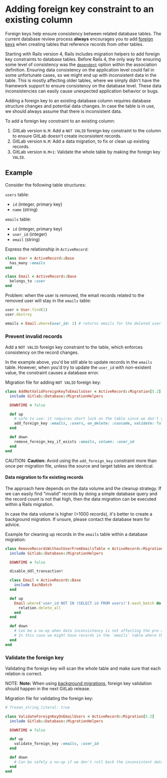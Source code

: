 # Adding foreign key constraint to an existing column

Foreign keys help ensure consistency between related database tables. The current database review process **always** encourages you to add [foreign keys](../foreign_keys.md) when creating tables that reference records from other tables.

Starting with Rails version 4, Rails includes migration helpers to add foreign key constraints to database tables. Before Rails 4, the only way for ensuring some level of consistency was the [`dependent`](https://guides.rubyonrails.org/association_basics.html#options-for-belongs-to-dependent) option within the association definition. Ensuring data consistency on the application level could fail in some unfortunate cases, so we might end up with inconsistent data in the table. This is mostly affecting older tables, where we simply didn't have the framework support to ensure consistency on the database level. These data inconsistencies can easily cause unexpected application behavior or bugs.

Adding a foreign key to an existing database column requires database structure changes and potential data changes. In case the table is in use, we should always assume that there is inconsistent data.

To add a foreign key constraint to an existing column:

1. GitLab version `N.M`: Add a `NOT VALID` foreign key constraint to the column to ensure GitLab doesn't create inconsistent records.
1. GitLab version `N.M`: Add a data migration, to fix or clean up existing records.
1. GitLab version `N.M+1`: Validate the whole table by making the foreign key `VALID`.

## Example

Consider the following table structures:

`users` table:

- `id` (integer, primary key)
- `name` (string)

`emails` table:

- `id` (integer, primary key)
- `user_id` (integer)
- `email` (string)

Express the relationship in `ActiveRecord`:

```ruby
class User < ActiveRecord::Base
  has_many :emails
end

class Email < ActiveRecord::Base
  belongs_to :user
end
```

Problem: when the user is removed, the email records related to the removed user will stay in the `emails` table:

```ruby
user = User.find(1)
user.destroy

emails = Email.where(user_id: 1) # returns emails for the deleted user
```

### Prevent invalid records

Add a `NOT VALID` foreign key constraint to the table, which enforces consistency on the record changes.

In the example above, you'd be still able to update records in the `emails` table. However, when you'd try to update the `user_id` with non-existent value, the constraint causes a database error.

Migration file for adding `NOT VALID` foreign key:

```ruby
class AddNotValidForeignKeyToEmailsUser < ActiveRecord::Migration[5.2]
  include Gitlab::Database::MigrationHelpers

  DOWNTIME = false

  def up
    # safe to use: it requires short lock on the table since we don't validate the foreign key
    add_foreign_key :emails, :users, on_delete: :cascade, validate: false # rubocop:disable Migration/AddConcurrentForeignKey
  end

  def down
    remove_foreign_key_if_exists :emails, column: :user_id
  end
end
```

CAUTION: **Caution:**
Avoid using the `add_foreign_key` constraint more than once per migration file, unless the source and target tables are identical.

#### Data migration to fix existing records

The approach here depends on the data volume and the cleanup strategy. If we can easily find "invalid" records by doing a simple database query and the record count is not that high, then the data migration can be executed within a Rails migration.

In case the data volume is higher (>1000 records), it's better to create a background migration. If unsure, please contact the database team for advice.

Example for cleaning up records in the `emails` table within a database migration:

```ruby
class RemoveRecordsWithoutUserFromEmailsTable < ActiveRecord::Migration[5.2]
  include Gitlab::Database::MigrationHelpers

  DOWNTIME = false

  disable_ddl_transaction!

  class Email < ActiveRecord::Base
    include EachBatch
  end

  def up
    Email.where('user_id NOT IN (SELECT id FROM users)').each_batch do |relation|
      relation.delete_all
    end
  end

  def down
    # Can be a no-op when data inconsistency is not affecting the pre and post deploymnet version of the application.
    # In this case we might have records in the `emails` table where the associated record in the `users` table is not there anymore.
  end
end
```

### Validate the foreign key

Validating the foreign key will scan the whole table and make sure that each relation is correct.

NOTE: **Note:** When using [background migrations](../background_migrations.md), foreign key validation should happen in the next GitLab release.

Migration file for validating the foreign key:

```ruby
# frozen_string_literal: true

class ValidateForeignKeyOnEmailUsers < ActiveRecord::Migration[5.2]
  include Gitlab::Database::MigrationHelpers

  DOWNTIME = false

  def up
    validate_foreign_key :emails, :user_id
  end

  def down
    # Can be safely a no-op if we don't roll back the inconsistent data.
  end
end
```
